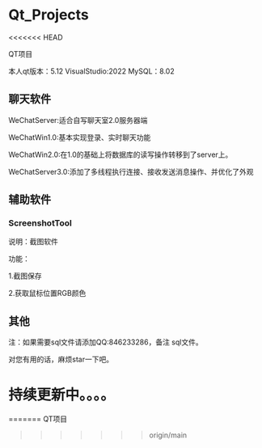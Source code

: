 # Qt_Projects
<<<<<<< HEAD

QT项目

本人qt版本：5.12    VisualStudio:2022      MySQL：8.02

## 聊天软件

WeChatServer:适合自写聊天室2.0服务器端

WeChatWin1.0:基本实现登录、实时聊天功能

WeChatWin2.0:在1.0的基础上将数据库的读写操作转移到了server上。

WeChatServer3.0:添加了多线程执行连接、接收发送消息操作、并优化了外观

## 辅助软件

### ScreenshotTool

说明：截图软件

功能：

1.截图保存 

2.获取鼠标位置RGB颜色

## 其他

注：如果需要sql文件请添加QQ:846233286，备注 sql文件。

对您有用的话，麻烦star一下吧。

# 持续更新中。。。。
=======
QT项目
>>>>>>> origin/main
